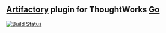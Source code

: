 ## [Artifactory](http://www.jfrog.com/home/v_artifactorypro_overview) plugin for ThoughtWorks [Go](http://www.go.cd/)

[![Build Status](https://snap-ci.com/tusharm/go-artifactory-plugin/branch/master/build_image)](https://snap-ci.com/tusharm/go-artifactory-plugin/branch/master)

